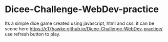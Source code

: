# Dicee-Challenge-WebDev-practice
Its a simple dice game created using javascript, html and css.
it can be scene here
https://c17hawke.github.io/Dicee-Challenge-WebDev-practice/
use refresh button to play.
